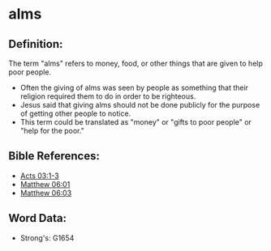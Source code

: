 # alms #

## Definition: ##

The term "alms" refers to money, food, or other things that are given to help poor people.

* Often the giving of alms was seen by people as something that their religion required them to do in order to be righteous.
* Jesus said that giving alms should not be done publicly for the purpose of getting other people to notice. 
* This term could be translated as "money" or "gifts to poor people" or "help for the poor."

## Bible References: ##

* [Acts 03:1-3](rc://en/tn/help/act/03/01)
* [Matthew 06:01](rc://en/tn/help/mat/06/01)
* [Matthew 06:03](rc://en/tn/help/mat/06/03)

## Word Data: ##

* Strong's: G1654
